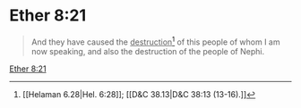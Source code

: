 # Ether 8:21

> And they have caused the <u>destruction</u>[^a] of this people of whom I am now speaking, and also the destruction of the people of Nephi.

[Ether 8:21](https://www.churchofjesuschrist.org/study/scriptures/bofm/ether/8?lang=eng&id=p21#p21)


[^a]: [[Helaman 6.28|Hel. 6:28]]; [[D&C 38.13|D&C 38:13 (13-16).]]
